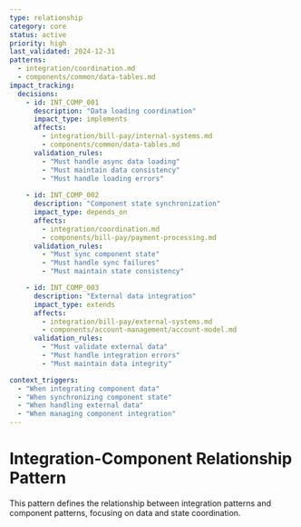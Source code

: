 ```yaml
---
type: relationship
category: core
status: active
priority: high
last_validated: 2024-12-31
patterns:
  - integration/coordination.md
  - components/common/data-tables.md
impact_tracking:
  decisions:
    - id: INT_COMP_001
      description: "Data loading coordination"
      impact_type: implements
      affects:
        - integration/bill-pay/internal-systems.md
        - components/common/data-tables.md
      validation_rules:
        - "Must handle async data loading"
        - "Must maintain data consistency"
        - "Must handle loading errors"
    
    - id: INT_COMP_002
      description: "Component state synchronization"
      impact_type: depends_on
      affects:
        - integration/coordination.md
        - components/bill-pay/payment-processing.md
      validation_rules:
        - "Must sync component state"
        - "Must handle sync failures"
        - "Must maintain state consistency"

    - id: INT_COMP_003
      description: "External data integration"
      impact_type: extends
      affects:
        - integration/bill-pay/external-systems.md
        - components/account-management/account-model.md
      validation_rules:
        - "Must validate external data"
        - "Must handle integration errors"
        - "Must maintain data integrity"

context_triggers:
  - "When integrating component data"
  - "When synchronizing component state"
  - "When handling external data"
  - "When managing component integration"
---
```


# Integration-Component Relationship Pattern

This pattern defines the relationship between integration patterns and component patterns, focusing on data and state coordination.

